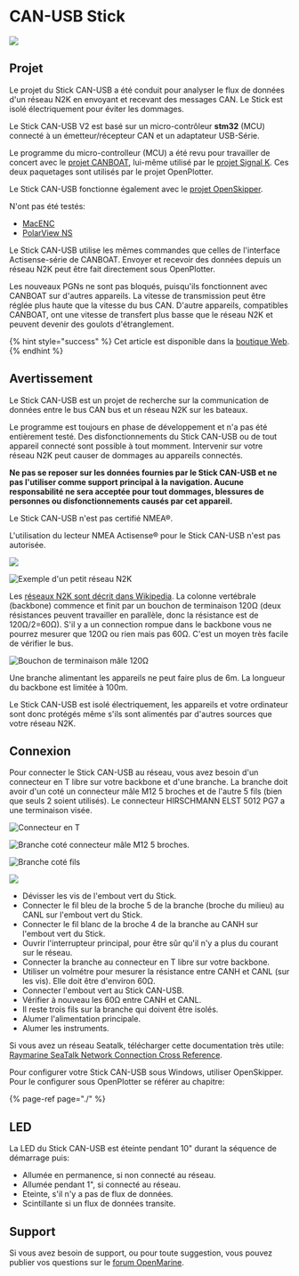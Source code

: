 # CAN-USB Stick

![](../.gitbook/assets/can-usb-stick.png)

## Projet

Le projet du Stick CAN-USB a été conduit pour analyser le flux de données d'un réseau N2K en envoyant et recevant des messages CAN. Le Stick est isolé électriquement pour éviter les dommages.

 Le Stick CAN-USB V2 est basé sur un micro-contrôleur **stm32** \(MCU\) connecté à un émetteur/récepteur CAN et un adaptateur USB-Série.

Le programme du micro-controlleur \(MCU\) a été revu pour travailler de concert avec le [projet CANBOAT](https://github.com/canboat/canboat), lui-même utilisé par le [projet Signal K](http://signalk.org/). Ces deux paquetages sont utilisés par le projet OpenPlotter.

 Le Stick CAN-USB fonctionne également avec le [projet OpenSkipper](http://openskipper.org/).

N'ont pas été testés:

* [MacENC](http://macenc.com/)
* [PolarView NS](http://www.polarnavy.com/)

Le Stick CAN-USB utilise les mêmes commandes que celles de l'interface Actisense-série de CANBOAT. Envoyer et recevoir des données depuis un réseau N2K peut être fait directement sous OpenPlotter.

Les nouveaux PGNs ne sont pas bloqués, puisqu'ils fonctionnent avec CANBOAT sur d'autres appareils. La vitesse de transmission peut être réglée plus haute que la vitesse du bus CAN. D'autre appareils, compatibles CANBOAT, ont une vitesse de transfert plus basse que le réseau N2K et peuvent devenir des goulots d'étranglement.

{% hint style="success" %}
Cet article est disponible dans la [boutique Web](http://shop.sailoog.com).
{% endhint %}

## Avertissement

Le Stick CAN-USB est un projet de recherche sur la communication de données entre le bus CAN bus et un réseau N2K sur les bateaux.

Le programme est toujours en phase de développement et n'a pas été entièrement testé. Des disfonctionnements du Stick CAN-USB ou de tout appareil connecté sont possible à tout momment. Intervenir sur votre réseau N2K peut causer de dommages au appareils connectés.

**Ne pas se reposer sur les données fournies par le Stick CAN-USB et ne pas l'utiliser comme support principal à la navigation. Aucune responsabilité ne sera acceptée pour tout dommages, blessures de personnes ou disfonctionnements causés par cet appareil.**

Le Stick CAN-USB n'est pas certifié NMEA®.

L'utilisation du lecteur NMEA Actisense® pour le Stick CAN-USB n'est pas autorisée.

![](../.gitbook/assets/n2k_b.jpg)

![Exemple d&apos;un petit r&#xE9;seau N2K](../.gitbook/assets/n2k_a.jpg)

 Les [réseaux N2K sont décrit dans Wikipedia](https://en.wikipedia.org/wiki/NMEA_2000). La colonne vertébrale \(backbone\) commence et finit par un bouchon de terminaison 120Ω \(deux résistances peuvent travailler en parallèle, donc la résistance est de 120Ω/2=60Ω\). S'il y a un connection rompue dans le backbone vous ne pourrez mesurer que 120Ω ou rien mais pas 60Ω. C'est un moyen très facile de vérifier le bus.

![Bouchon de terminaison m&#xE2;le 120&#x3A9;](../.gitbook/assets/resistor_conn.jpg)

Une branche alimentant les appareils ne peut faire plus de 6m. La longueur du backbone est limitée à 100m.

Le Stick CAN-USB est isolé électriquement, les appareils et votre ordinateur sont donc protégés même s'ils sont alimentés par d'autres sources que votre réseau N2K.

## Connexion

Pour connecter le Stick CAN-USB au réseau, vous avez besoin d'un connecteur en T libre sur votre backbone et d'une branche. La branche doit avoir d'un coté un connecteur mâle M12 5 broches et de l'autre 5 fils \(bien que seuls 2 soient utilisés\). Le connecteur HIRSCHMANN ELST 5012 PG7 a une terminaison visée.

![Connecteur en T](../.gitbook/assets/t-conn.jpg)

![Branche cot&#xE9; connecteur m&#xE2;le M12 5 broches.](../.gitbook/assets/m12_conn.jpg)

![Branche cot&#xE9; fils](../.gitbook/assets/micro_cable.jpg)

![](../.gitbook/assets/can_usb_connect.jpg)

* Dévisser les vis de l'embout vert du Stick.
* Connecter le fil bleu de la broche 5 de la branche \(broche du milieu\) au CANL sur l'embout vert du Stick.
* Connecter le fil blanc de la broche 4 de la branche au CANH sur l'embout vert du Stick.
* Ouvrir l'interrupteur principal, pour être sûr qu'il n'y a plus du courant sur le réseau.
* Connecter la branche au connecteur en T libre sur votre backbone.
* Utiliser un volmétre pour mesurer la résistance entre CANH et CANL \(sur les vis\). Elle doit être d'environ 60Ω.
* Connecter l'embout vert au Stick CAN-USB.
* Vérifier à nouveau les 60Ω entre CANH et CANL.
* Il reste trois fils sur la branche qui doivent être isolés.
* Alumer l'alimentation principale.
* Alumer les instruments.

Si vous avez un réseau Seatalk, télécharger cette documentation très utile: [Raymarine SeaTalk Network Connection Cross Reference](http://shop.sailoog.com/index.php?controller=attachment&id_attachment=1).

Pour configurer votre Stick CAN-USB sous Windows, utiliser OpenSkipper. Pour le configurer sous OpenPlotter se référer au chapitre:

{% page-ref page="./" %}

## LED

La LED du Stick CAN-USB est éteinte pendant 10" durant la séquence de démarrage puis:

* Allumée en permanence, si non connecté au réseau.
* Allumée pendant 1", si connecté au réseau.
* Eteinte, s'il n'y a pas de flux de données.
* Scintillante si un flux de données transite.

## Support

 Si vous avez besoin de support, ou pour toute suggestion, vous pouvez publier vos questions sur le [forum OpenMarine](http://forum.openmarine.net/forumdisplay.php?fid=11).

